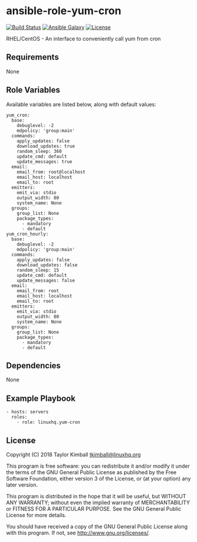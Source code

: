 # ansible-role-yum-cron

[![Build Status](https://travis-ci.org/linuxhq/ansible-role-yum-cron.svg?branch=master)](https://travis-ci.org/linuxhq/ansible-role-yum-cron)
[![Ansible Galaxy](https://img.shields.io/badge/ansible--galaxy-yum--cron-blue.svg?style=flat)](https://galaxy.ansible.com/linuxhq/yum-cron)
[![License](https://img.shields.io/badge/license-GPLv3-brightgreen.svg?style=flat)](COPYING)

RHEL/CentOS - An interface to conveniently call yum from cron

## Requirements

None

## Role Variables

Available variables are listed below, along with default values:

    yum_cron:
      base:
        debuglevel: -2
        mdpolicy: 'group:main'
      commands:
        apply_updates: false
        download_updates: true
        random_sleep: 360
        update_cmd: default
        update_messages: true
      email:
        email_from: root@localhost
        email_host: localhost
        email_to: root
      emitters:
        emit_via: stdio
        output_width: 80
        system_name: None
      groups:
        group_list: None
        package_types:
          - mandatory
          - default
    yum_cron_hourly:
      base:
        debuglevel: -2
        mdpolicy: 'group:main'
      commands:
        apply_updates: false
        download_updates: false
        random_sleep: 15
        update_cmd: default
        update_messages: false
      email:
        email_from: root
        email_host: localhost
        email_to: root
      emitters:
        emit_via: stdio
        output_width: 80
        system_name: None
      groups:
        group_list: None
        package_types:
          - mandatory
          - default

## Dependencies

None

## Example Playbook

    - hosts: servers
      roles:
        - role: linuxhq.yum-cron

## License

Copyright (C) 2018 Taylor Kimball <tkimball@linuxhq.org>

This program is free software: you can redistribute it and/or modify
it under the terms of the GNU General Public License as published by
the Free Software Foundation, either version 3 of the License, or
(at your option) any later version.

This program is distributed in the hope that it will be useful,
but WITHOUT ANY WARRANTY; without even the implied warranty of
MERCHANTABILITY or FITNESS FOR A PARTICULAR PURPOSE. See the
GNU General Public License for more details.

You should have received a copy of the GNU General Public License
along with this program. If not, see <http://www.gnu.org/licenses/>.
